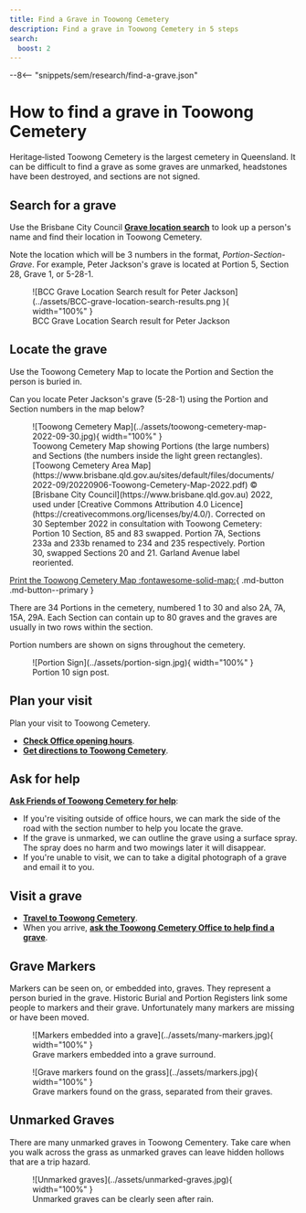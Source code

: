 ```yaml
---
title: Find a Grave in Toowong Cemetery
description: Find a grave in Toowong Cemetery in 5 steps
search:
  boost: 2
---
```


--8<-- "snippets/sem/research/find-a-grave.json"


# How to find a grave in Toowong Cemetery

Heritage‑listed Toowong Cemetery is the largest cemetery in Queensland. It can be difficult to find a grave as some graves are unmarked, headstones have been destroyed, and sections are not signed.

## Search for a grave

Use the Brisbane City Council **[Grave location search](https://www.brisbane.qld.gov.au/community-and-safety/community-support/cemeteries/grave-location-search)** to look up a person's name and find their location in Toowong Cemetery.

Note the location which will be 3 numbers in the format, *Portion*-*Section*-*Grave*. For example, Peter Jackson's grave is located at Portion 5, Section 28, Grave 1, or 5-28-1.

<figure markdown>
  ![BCC Grave Location Search result for Peter Jackson](../assets/BCC-grave-location-search-results.png
){ width="100%" }
  <figcaption markdown>BCC Grave Location Search result for Peter Jackson</figcaption>
</figure>


## Locate the grave

Use the Toowong Cemetery Map to locate the Portion and Section the person is buried in.

Can you locate Peter Jackson's grave (5-28-1) using the Portion and Section numbers in the map below?

<figure markdown>
  ![Toowong Cemetery Map](../assets/toowong-cemetery-map-2022-09-30.jpg){ width="100%" }
  <figcaption markdown>Toowong Cemetery Map showing Portions (the large numbers) and Sections (the numbers inside the light green rectangles). [Toowong Cemetery Area Map](https://www.brisbane.qld.gov.au/sites/default/files/documents/2022-09/20220906-Toowong-Cemetery-Map-2022.pdf)  © [Brisbane City Council](https://www.brisbane.qld.gov.au) 2022, used under [Creative Commons Attribution 4.0 Licence](https://creativecommons.org/licenses/by/4.0/). Corrected on 30 September 2022 in consultation with Toowong Cemetery: Portion 10 Section, 85 and 83 swapped. Portion 7A, Sections 233a and 233b renamed to 234 and 235 respectively. Portion 30, swapped Sections 20 and 21. Garland Avenue label reoriented.</figcaption>
</figure>

[Print the Toowong Cemetery Map :fontawesome-solid-map:](../assets/documents/toowong-cemetery-map-2022-09-30.pdf){ .md-button .md-button--primary }


There are 34 Portions in the cemetery, numbered 1 to 30 and also 2A, 7A, 15A, 29A. Each Section can contain up to 80 graves and the graves are usually in two rows within the section. 

Portion numbers are shown on signs throughout the cemetery.

<figure markdown>
  ![Portion Sign](../assets/portion-sign.jpg){ width="100%" }
  <figcaption markdown>Portion 10 sign post.</figcaption>
</figure>


## Plan your visit

Plan your visit to Toowong Cemetery.

  - **[Check Office opening hours](https://www.brisbane.qld.gov.au/community-and-safety/community-support/cemeteries/toowong-cemetery#officehours)**. 
  - **[Get directions to Toowong Cemetery](https://www.google.com.au/maps/dir//Toowong+Cemetery,+Frederick+St,+Toowong+QLD+4066/@-27.4772749,152.9818283,17z/data=!4m9!4m8!1m0!1m5!1m1!1s0x6b9150c2f0f2e23f:0xf02a35bd720a310!2m2!1d152.9839608!2d-27.4772714!3e0)**.

## Ask for help 

**[Ask Friends of Toowong Cemetery for help](../contact.md)**:

  - If you're visiting outside of office hours, we can mark the side of the road with the section number to help you locate the grave.
  - If the grave is unmarked, we can outline the grave using a surface spray. The spray does no harm and two mowings later it will disappear.
  - If you're unable to visit, we can to take a digital photograph of a grave and email it to you.

## Visit a grave

  - **[Travel to Toowong Cemetery](../../#visit-toowong-cemetery)**.
  - When you arrive, **[ask the Toowong Cemetery Office to help find a grave](https://www.brisbane.qld.gov.au/community-and-safety/community-support/cemeteries/toowong-cemetery#locatinggravesandashesmemorialsites)**.


## Grave Markers

Markers can be seen on, or embedded into, graves. They represent a person buried in the grave. Historic Burial and Portion Registers link some people to markers and their grave. Unfortunately many markers are missing or have been moved.

<figure markdown>
  ![Markers embedded into a grave](../assets/many-markers.jpg){ width="100%" }
  <figcaption>Grave markers embedded into a grave surround.</figcaption>
</figure>

<figure markdown>
  ![Grave markers found on the grass](../assets/markers.jpg){ width="100%" }
  <figcaption>Grave markers found on the grass, separated from their graves.</figcaption>
</figure>

<!-- seek permission to publish image

To map a marker to a grave, you need to look up old portion books. For example, Portion 1, Section 1, Grave 38 in the Portion Book page below, maps to Marker ZI 735, which is annotated with the name *"Gale"*. 

Searching for *"Gale"* in the Brisbane City Council **[Grave location search](https://www.brisbane.qld.gov.au/community-and-safety/community-support/cemeteries/grave-location-search)** you find, by looking at each entry for *"Gale"*, Ruby Mary Gale, who was buried in 1-1-38 on 24 November 1924. You'll also find Ada Florence Morgan buried in 1-1-38 on 11 November 1878 - perhaps this is the B 663 crossed out in the Portion Book. 

Only the surname is recorded in the Portion Book so you can't link a marker to a specific person, although you may be able to imply a link by the order the markers are recorded and the date of each person's death. 

![Sample Portion Book page](../assets/portion-ledger.png){ width="100%" }

*<small>Sample Portion Book page. © Brisbane City Council</small>*

-->

## Unmarked Graves

There are many unmarked graves in Toowong Cementery. Take care when you walk across the grass as unmarked graves can leave hidden hollows that are a trip hazard.

<figure markdown>
  ![Unmarked graves](../assets/unmarked-graves.jpg){ width="100%" }
  <figcaption markdown>Unmarked graves can be clearly seen after rain.</figcaption>
</figure>